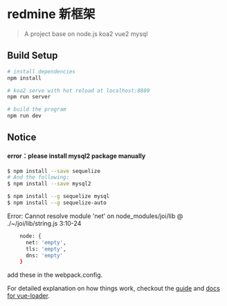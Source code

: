 # redmine 新框架

> A project base on node.js koa2 vue2 mysql

## Build Setup

``` bash
# install dependencies
npm install

# koa2 serve with hot reload at localhost:8889
npm run server

# build the program
npm run dev
```
## Notice

 #### error：please install mysql2 package manually
``` bash
$ npm install --save sequelize
# And the following:
$ npm install --save mysql2

$ npm install --g sequelize mysql
$ npm install --g sequelize-auto 

```
 Error: Cannot resolve module 'net' on node_modules/joi/lib @ ./~/joi/lib/string.js 3:10-24
``` bash
    node: {
      net: 'empty',
      tls: 'empty',
      dns: 'empty'
    }
```
add these in the webpack.config.

For detailed explanation on how things work, checkout the [guide](http://vuejs-templates.github.io/webpack/) and [docs for vue-loader](http://vuejs.github.io/vue-loader).
